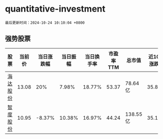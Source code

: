 # quantitative-investment

`最后更新时间：2024-10-24 10:10:04 +0800`

## 强势股票

|股票|当前价|当日涨跌幅|当日振幅|当日换手率|市盈率TTM|总市值|近10日涨跌幅|
|----|----|----|----|----|----|----|----|
|[海达股份](https://xueqiu.com/S/SZ300320)|13.08|20%|7.98%|18.77%|53.37|78.64亿|35.83%|
|[智度股份](https://xueqiu.com/S/SZ000676)|10.95|-8.37%|10.38%|16.97%|44.24|138.55亿|35.19%|
